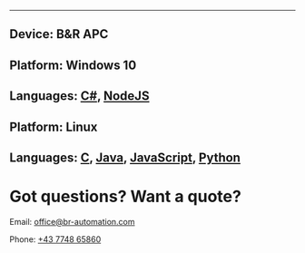 
---
Device: B&R APC
---
Platform: Windows 10
---
Languages: [C#](/azure-iothub-windows-c#-instructions-B&R-apc.md), [NodeJS](/azure-iothub-windows-nodejs-instructions-B&R-apc.md)
---
Platform: Linux
---
Languages: [C](/azure-iothub-linux-c-instructions-B&R-apc.md), [Java](/azure-iothub-linux-java-instructions-B&R-apc.md), [JavaScript](/azure-iothub-linux-js-instructions-B&R-apc.md), [Python](/azure-iothub-linux-python-instructions-B&R-apc.md)
---
 


# Got questions? Want a quote?
Email: [office@br-automation.com](mailto:office@br-automation.com)

Phone: [+43 7748 65860](callto:+43774865860)
